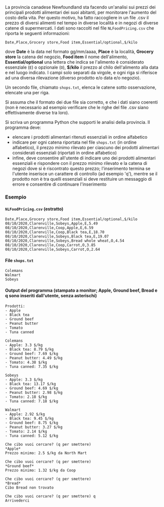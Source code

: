 La provincia canadese Newfoundland sta facendo un'analisi sui prezzi dei principali prodotti
alimentari dei suoi abitanti, per monitorare l'aumento del costo della vita.
Per questo motivo, ha fatto raccogliere in un file .csv il prezzo di diversi
alimenti nel tempo in diverse località e in negozi di diverse catene di supermercati. 
I dati sono raccolti nel file `NLFoodPricing.csv` che riporta le seguenti informazioni:

    Date,Place,Grocery store,Food item,Essential/optional,$/kilo

dove **Date** è la data nel formato gg/mm/aaaa, **Place** è la località, **Grocery store**
la catena del negozio, **Food item** il nome dell'alimento, **Essential/optional**
una lettera che indica se l'alimento è considerato essenziale (`E`) o opzionale (`O`),
**$/kilo** il prezzo al chilo dell'alimento alla data e nel luogo indicato.
I campi solo separati da virgole, e ogni riga si riferisce ad una diversa rilevazione 
(diverso prodotto e/o data e/o negozio).

Un secondo file, chiamato `shops.txt`, elenca le catene sotto osservazione, 
elencate una per riga.

Si assuma che il formato dei due file sia corretto, e che i dati siano coerenti
(non è necessario ad esempio verificare che le righe del file .csv siano
effettivamente diverse tra loro).

Si scriva un programma Python che supporti le analisi della provincia. Il programma deve:

- elencare i prodotti alimentari ritenuti essenziali in ordine alfabetico
- indicare per ogni catena riportata nel file `shops.txt` (in ordine alfabetico), il prezzo minimo rilevato per ciascuno dei prodotti alimentari considerati essenziali (riportati in ordine alfabetico)
- infine, deve consentire all'utente di indicare uno dei prodotti alimentari essenziali e rispondere con il prezzo minimo rilevato e la catena di negozi dove si è riscontrato questo prezzo; l'inserimento termina se l'utente inserisce un carattere di controllo (ad esempio 'q'), mentre se il prodotto non è tra quelli essenziali si deve restituire un messaggio di errore e consentire di continuare l'inserimento

### Esempio 

#### `NLFoodPricing.csv` (estratto)

    Date,Place,Grocery store,Food item,Essential/optional,$/kilo
    08/10/2020,Clarenville,Sobeys,Apple,E,5.49
    08/10/2020,Clarenville,Coop,Apple,E,6.59
    08/10/2020,Clarenville,Coop,Black tea,E,18.70
    08/10/2020,Clarenville,Sobeys,Black tea,E,19.07
    08/10/2020,Clarenville,Sobeys,Bread whole wheat,O,4.54
    08/10/2020,Clarenville,Coop,Carrot,O,3.85
    08/10/2020,Clarenville,Sobeys,Carrot,O,2.64

#### File `shops.txt`

    Colemans
    Walmart
    Sobeys

#### Output del programma (stampato a monitor; Apple, Ground beef, Bread e q sono inseriti dall'utente, senza asterischi)

```
Prodotti:
- Apple
- Black tea
- Ground beef
- Peanut butter
- Tomato
- Tuna canned

Colemans
- Apple: 3.3 $/kg
- Black tea: 8.79 $/kg
- Ground beef: 7.69 $/kg
- Peanut butter: 4.49 $/kg
- Tomato: 4.38 $/kg
- Tuna canned: 7.35 $/kg

Sobeys
- Apple: 3.3 $/kg
- Black tea: 13.17 $/kg
- Ground beef: 4.69 $/kg
- Peanut butter: 2.98 $/kg
- Tomato: 2.18 $/kg
- Tuna canned: 7.18 $/kg

Walmart
- Apple: 2.92 $/kg
- Black tea: 9.45 $/kg
- Ground beef: 8.75 $/kg
- Peanut butter: 3.27 $/kg
- Tomato: 2.14 $/kg
- Tuna canned: 5.12 $/kg

Che cibo vuoi cercare? (q per smettere)
*Apple*
Prezzo minimo: 2.5 $/kg da North Mart

Che cibo vuoi cercare? (q per smettere) 
*Ground beef*
Prezzo minimo: 1.32 $/kg da Coop

Che cibo vuoi cercare? (q per smettere)
*Bread*
Cibo Bread non trovato

Che cibo vuoi cercare? (q per smettere) q
Arrivederci
```